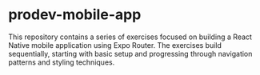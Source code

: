 # prodev-mobile-app
This repository contains a series of exercises focused on building a React Native mobile application using Expo Router.  The exercises build sequentially, starting with basic setup and progressing through navigation patterns and styling techniques.
